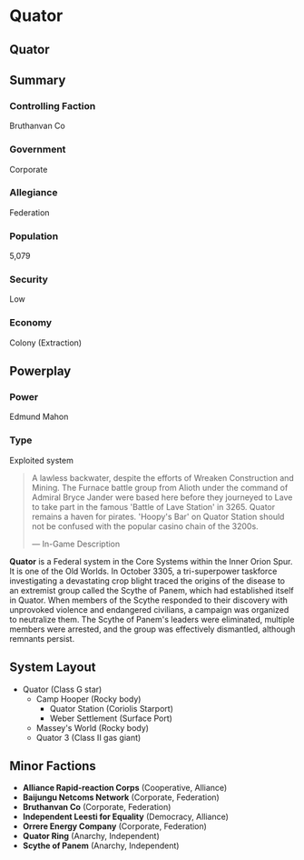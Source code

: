 # Quator
## Quator

		

## Summary

### Controlling Faction

Bruthanvan Co

### Government

Corporate

### Allegiance

Federation

### Population

5,079

### Security

Low

### Economy

Colony (Extraction)

## Powerplay

### Power

Edmund Mahon

### Type

Exploited system

> 
> 
> A lawless backwater, despite the efforts of Wreaken Construction and Mining. The Furnace battle group from Alioth under the command of Admiral Bryce Jander were based here before they journeyed to Lave to take part in the famous 'Battle of Lave Station' in 3265. Quator remains a haven for pirates. 'Hoopy's Bar' on Quator Station should not be confused with the popular casino chain of the 3200s.
> 
> 
> — In-Game Description
> 

**Quator** is a Federal system in the Core Systems within the Inner Orion Spur. It is one of the Old Worlds. In October 3305, a tri-superpower taskforce investigating a devastating crop blight traced the origins of the disease to an extremist group called the Scythe of Panem, which had established itself in Quator. When members of the Scythe responded to their discovery with unprovoked violence and endangered civilians, a campaign was organized to neutralize them. The Scythe of Panem's leaders were eliminated, multiple members were arrested, and the group was effectively dismantled, although remnants persist.

## System Layout

- Quator (Class G star)
    - Camp Hooper (Rocky body)
        - Quator Station (Coriolis Starport)
        - Weber Settlement (Surface Port)
    - Massey's World (Rocky body)
    - Quator 3 (Class II gas giant)

## Minor Factions

- **Alliance Rapid-reaction Corps** (Cooperative, Alliance)
- **Baijungu Netcoms Network** (Corporate, Federation)
- **Bruthanvan Co** (Corporate, Federation)
- **Independent Leesti for Equality** (Democracy, Alliance)
- **Orrere Energy Company** (Corporate, Federation)
- **Quator Ring** (Anarchy, Independent)
- **Scythe of Panem** (Anarchy, Independent)